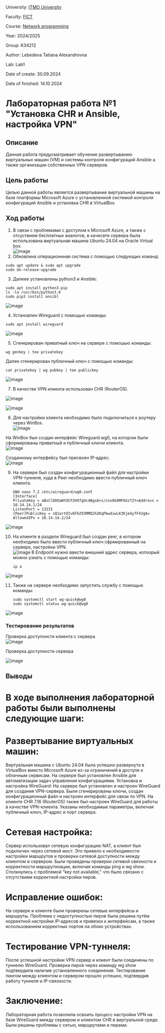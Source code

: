 University: [ITMO University](https://itmo.ru/ru/)

Faculty: [FICT](https://fict.itmo.ru)

Course: [Network programming](https://github.com/itmo-ict-faculty/network-programming)

Year: 2024/2025

Group: K34212

Author: Lebedeva Tatiana Alexandrovna

Lab: Lab1

Date of create: 30.09.2024

Date of finished: 14.10.2024

# Лабораторная работа №1 "Установка CHR и Ansible, настройка VPN"

## Описание
Данная работа предусматривает обучение развертыванию виртуальных машин (VM) и системы контроля конфигураций Ansible а также организации собственных VPN серверов.

## Цель работы
Целью данной работы является развертывание виртуальной машины на базе платформы Microsoft Azure с установленной системой контроля конфигураций Ansible и установка CHR в VirtualBox.

## Ход работы
1. В связи с проблемами с доступом к Microsoft Azure, а также с отсуствием бесплатных аналогов, в качесвте сервера была использована виртуальная машина Ubuntu 24.04 на Oracle Virtual box.    
![image](https://github.com/user-attachments/assets/83f8f3bd-d4f7-437b-8d32-072c74e3a326)
2. Обновлена операционнная система с помощью следующих команд:    
```
sudo apt update & sudo apt upgrade
sudo do-release-upgrade
```
3. Далеее установлены python3 и Ansible:    
```
sudo apt install python3-pip
ls -la /usr/bin/python3.6
sudo pip3 install ansibl
```
![image](https://github.com/user-attachments/assets/5979cb2d-64ff-4a03-b07c-d3f5a88babeb)    

4. Установлен Wireguard c помощью команды:    
```
sudo apt install wireguard
```
![image](https://github.com/user-attachments/assets/5347abb2-3b64-46b3-8e39-5ba7d5dbd295)    

5. Сгенерирован приватный ключ на сервере с помошью команды:    
```
wg genkey | tee privatekey
```

Далее сгенерирован публичный ключ с помощью команды:    
```
cat privatekey | wg pubkey | tee publickey
```
![image](https://github.com/user-attachments/assets/936f01e3-ddfa-4da2-8f81-f5fd9f5119f0)    

7. В качестве VPN клиента использован CHR (RouterOS).    
   
![image](https://github.com/user-attachments/assets/3321e003-9d66-4ff9-b79b-8f2fca662b36)    

![image](https://github.com/user-attachments/assets/a82fbf21-73fb-4168-92ef-d18dda0a24b9)    

8. Для настройки клиента необходимо было подключиться к роутеру через WinBox.     
![image](https://github.com/user-attachments/assets/226c3fca-065b-4dca-82df-e4286fa9180d)

На WinBox был создан интерфейс Wireguard wg0, на котором были сформированы приватный и публичный ключи клиента.   
![image](https://github.com/user-attachments/assets/75c55ece-ee53-4e4a-9b46-4c806551f272)   

Созданному интерфейсу был присвоен IP-адрес.    
![image](https://github.com/user-attachments/assets/4ac57128-7901-4342-ab17-523d30c5d8b2)


9. На сервере был создан конфигурационный файл для настройки VPN-туннеля, куда в Peer необходимо ввести публичный ключ клиента.
    ```
    GNU nano 7.2 /etc/wireguard/wg0.conf
    [Interface]
    PrivateKey = aBsClDOOaWYdCFZHXfgOc4BgsA+s/cnx8k8MF6GzT2Y=Address = 10.14.14.1/24
    ListenPort = 13231
    [Peer]PublicKey = sQ1artOIv6FbZ93MMQ2hZKqPbwdiwLK3Kjm4yfF43g8=
    AllowedIPs = 10.14.14.2/24
    ```    
![image](https://github.com/user-attachments/assets/363505e1-6bd3-4170-9a28-f8180c8b5d4f)

10. На клиенте в разделе Wireguard был создан peer, в котором необходимо было ввести публичный ключ сфрмированный на сервере, настройки VPN.   
![image](https://github.com/user-attachments/assets/a70a6584-ed0a-4d44-b0cf-f1e9ed702c83)
    В Endpoint нужно ввести внешний адрес сервера, котоорый можно узнать с помощью команды:
    ```
    ip a
    ```
![image](https://github.com/user-attachments/assets/f5c09091-14a3-497e-8634-9270313ab29a)
    
11. Также на сервере необходимо запустить службу с помощью команды:
    ```
    sudo systemctl start wg-quick@wg0
    sudo systemctl status wg-quick@wg0
    ```
        
![image](https://github.com/user-attachments/assets/5379f7e5-f006-4510-8b56-5fafdd249fe2)
    
### Тестирование результатов
Проверка доступонсти клиента с сервера    
![image](https://github.com/user-attachments/assets/73f1394d-facd-4fcd-889e-4040fbe074a5)    

Проверка доступности сервера    

![image](https://github.com/user-attachments/assets/13e68f5e-e174-4ff5-a631-8ea62318d90f)

## Выводы
# В ходе выполнения лабораторной работы были выполнены следующие шаги:
# Развертывание виртуальных машин:
Виртуальная машина с Ubuntu 24.04 была успешно развернута в VirtualBox вместо Microsoft Azure из-за ограничений в доступе к облачным сервисам. На сервере был установлен Ansible для автоматизации задач управления конфигурациями.
Установка и настройка WireGuard:
На сервере был установлен и настроен WireGuard для создания VPN-сервера. Были сгенерированы ключи, создан конфигурационный файл и настроен интерфейс для связи по VPN.
На клиенте CHR 7.16 (RouterOS) также был настроен WireGuard для работы в качестве VPN-клиента. Указаны необходимые параметры, включая публичный ключ, IP-адрес и порт сервера.
# Сетевая настройка:
Сервер использовал сетевую конфигурацию NAT, а клиент был подключен через сетевой мост. Это привело к необходимости настройки маршрутов и проверки сетевой доступности между клиентом и сервером.
Были проведены проверки сетевой связности и корректности маршрутизации, включая команды ping и wg show. Столкнулись с проблемой "key not available," что было связано с отсутствием корректной настройки пиров.
# Исправление ошибок:
На сервере и клиенте были проверены сетевые интерфейсы и маршруты. Проблема с недоступностью пиров была решена путём корректной настройки IP-адресов и привязки к интерфейсам, а также использованием корректных портов на обоих устройствах.
# Тестирование VPN-туннеля:
После успешной настройки VPN сервер и клиент были соединены по туннелю WireGuard. Проверка пиров через команду wg show подтвердила наличие установленного соединения.
Тестирование пингом между клиентом и сервером прошло успешно, подтвердив работу туннеля и IP-связности.
# Заключение:
Лабораторная работа позволила освоить процесс настройки VPN на базе WireGuard между сервером и клиентом CHR в виртуальной среде. Были решены проблемы с сетью, маршрутами и пирами.










